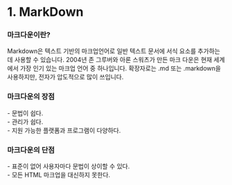 <h1>1. MarkDown</h1>
<h3>마크다운이란?</h3>
Markdown은 텍스트 기반의 마크업언어로 일반 텍스트 문서에 서식 요소를 추가하는데 사용할 수 있습니다. 2004년 존 그루버와 아론 스워츠가 만든 마크 다운은 현재 세계에서 가장 인기 있는 마크업 언어 중 하나입니다. 확장자로는 .md 또는 .markdown을 사용하지만, 전자가 압도적으로 많이 쓰입니다.
<h3>마크다운의 장점</h3>
- 문법이 쉽다.<br>
- 관리가 쉽다.<br>
- 지원 가능한 플랫폼과 프로그램이 다양하다.

<h3>마크다운의 단점</h3>
- 표준이 없어 사용자마다 문법이 상이할 수 있다.<br>
- 모든 HTML 마크업을 대신하지 못한다.

